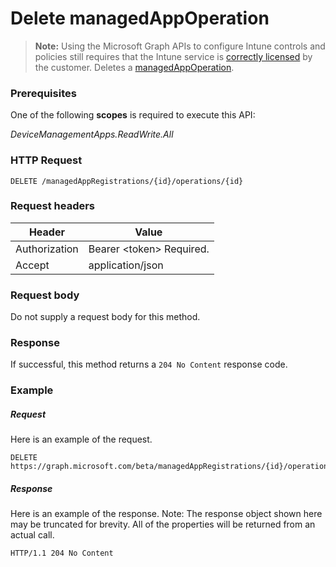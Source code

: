 ﻿# Delete managedAppOperation> **Note:** Using the Microsoft Graph APIs to configure Intune controls and policies still requires that the Intune service is [correctly licensed](https://www.microsoft.com/en-us/cloud-platform/microsoft-intune-pricing) by the customer.
Deletes a [managedAppOperation](../resources/intune_mam_managedappoperation.md).
### Prerequisites
One of the following **scopes** is required to execute this API:

*DeviceManagementApps.ReadWrite.All*
### HTTP Request
<!-- {
  "blockType": "ignored"
}
-->
```http
DELETE /managedAppRegistrations/{id}/operations/{id}
```

### Request headers
|Header|Value|
|---|---|
|Authorization|Bearer &lt;token&gt; Required.|
|Accept|application/json|

### Request body
Do not supply a request body for this method.

### Response
If successful, this method returns a `204 No Content` response code.

### Example
##### Request
Here is an example of the request.
```http
DELETE https://graph.microsoft.com/beta/managedAppRegistrations/{id}/operations/{id}
```

##### Response
Here is an example of the response. Note: The response object shown here may be truncated for brevity. All of the properties will be returned from an actual call.
```http
HTTP/1.1 204 No Content
```



